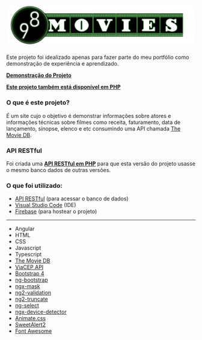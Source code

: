 # ![](src/assets/imgs/logo-full.png?raw=true "98 Movies")
Este projeto foi idealizado apenas para fazer parte do meu portfólio como demonstração de experiência e aprendizado.

**[Demonstração do Projeto](https://movies-angular-demo.firebaseapp.com/index)**

**[Este projeto também está disponível em PHP](https://github.com/Jonathan2332/98-movies-php)**

### O que é este projeto?

É um site cujo o objetivo é demonstrar informações sobre atores e informações técnicas sobre filmes como receita, faturamento, data de lançamento, sinopse, elenco e etc consumindo uma API chamada [The Movie DB](https://www.themoviedb.org/).

### API RESTful

Foi criada uma **[API RESTful em PHP](https://github.com/Jonathan2332/api-rest-php)** para que esta versão do projeto usasse o mesmo banco dados de outras versões.

### O que foi utilizado:

* [API RESTful](https://github.com/Jonathan2332/api-rest-php) (para acessar o banco de dados)
* [Visual Studio Code](https://visualstudio.microsoft.com/) (IDE)
* [Firebase](https://firebase.google.com/?hl=pt-BR) (para hostear o projeto)

<hr>

* Angular
* HTML
* CSS
* Javascript
* Typescript
* [The Movie DB](https://www.themoviedb.org/)
* [ViaCEP API](https://viacep.com.br/)
* [Bootstrap 4](https://getbootstrap.com/)
* [ng-bootstrap](https://ng-bootstrap.github.io/#/home)
* [ngx-mask](https://jsdaddy.github.io/ngx-mask-page/)
* [ng2-validation](https://www.npmjs.com/package/ng2-validation)
* [ng2-truncate](https://github.com/yellowspot/ng2-truncate)
* [ng-select](https://ng-select.github.io/ng-select#/data-sources)
* [ngx-device-detector](https://www.npmjs.com/package/ngx-device-detector)
* [Animate.css](https://daneden.github.io/animate.css/)
* [SweetAlert2](https://sweetalert2.github.io/)
* [Font Awesome](https://fontawesome.com/)

